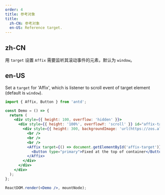 ```yaml
---
order: 4
title: 参考对象
title:
  zh-CN: 参考对象
  en-US: Reference target.
---
```


## zh-CN

用 `target` 设置 `Affix` 需要监听其滚动事件的元素，默认为 `window`。

## en-US

Set a `target` for 'Affix', which is listener to scroll event of target element (default is `window`). 

````jsx
import { Affix, Button } from 'antd';

const Demo = () => {
  return (
    <div style={{ height: 100, overflow: 'hidden' }}>
      <div style={{ height: '100%', overflowY: 'scroll' }} id="affix-target">
        <div style={{ height: 300, backgroundImage: 'url(https://zos.alipayobjects.com/rmsportal/RmjwQiJorKyobvI.jpg)' }}>
          <br />
          <br />
          <br />
          <Affix target={() => document.getElementById('affix-target')} offsetTop={20}>
            <Button type="primary">Fixed at the top of container</Button>
          </Affix>
        </div>
      </div>
    </div>
  );
};

ReactDOM.render(<Demo />, mountNode);
````
